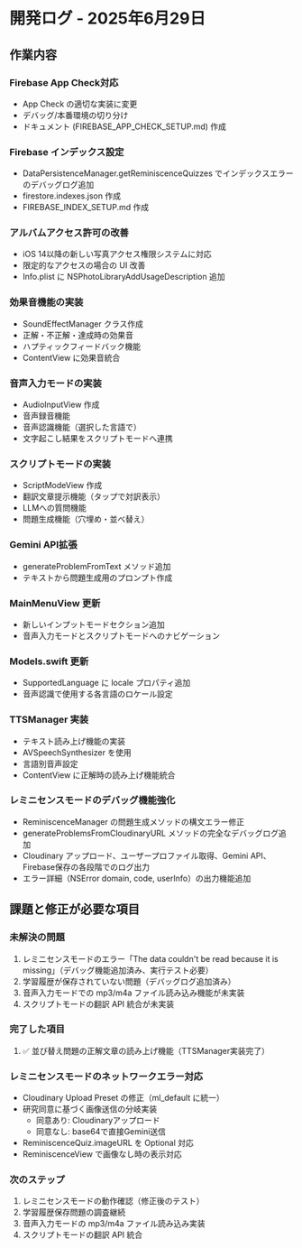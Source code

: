 # 開発ログ - 2025年6月29日

## 作業内容

### Firebase App Check対応
- App Check の適切な実装に変更
- デバッグ/本番環境の切り分け
- ドキュメント (FIREBASE_APP_CHECK_SETUP.md) 作成

### Firebase インデックス設定
- DataPersistenceManager.getReminiscenceQuizzes でインデックスエラーのデバッグログ追加
- firestore.indexes.json 作成
- FIREBASE_INDEX_SETUP.md 作成

### アルバムアクセス許可の改善
- iOS 14以降の新しい写真アクセス権限システムに対応
- 限定的なアクセスの場合の UI 改善
- Info.plist に NSPhotoLibraryAddUsageDescription 追加

### 効果音機能の実装
- SoundEffectManager クラス作成
- 正解・不正解・達成時の効果音
- ハプティックフィードバック機能
- ContentView に効果音統合

### 音声入力モードの実装
- AudioInputView 作成
- 音声録音機能
- 音声認識機能（選択した言語で）
- 文字起こし結果をスクリプトモードへ連携

### スクリプトモードの実装
- ScriptModeView 作成
- 翻訳文章提示機能（タップで対訳表示）
- LLMへの質問機能
- 問題生成機能（穴埋め・並べ替え）

### Gemini API拡張
- generateProblemFromText メソッド追加
- テキストから問題生成用のプロンプト作成

### MainMenuView 更新
- 新しいインプットモードセクション追加
- 音声入力モードとスクリプトモードへのナビゲーション

### Models.swift 更新
- SupportedLanguage に locale プロパティ追加
- 音声認識で使用する各言語のロケール設定

### TTSManager 実装
- テキスト読み上げ機能の実装
- AVSpeechSynthesizer を使用
- 言語別音声設定
- ContentView に正解時の読み上げ機能統合

### レミニセンスモードのデバッグ機能強化
- ReminiscenceManager の問題生成メソッドの構文エラー修正
- generateProblemsFromCloudinaryURL メソッドの完全なデバッグログ追加
- Cloudinary アップロード、ユーザープロファイル取得、Gemini API、Firebase保存の各段階でのログ出力
- エラー詳細（NSError domain, code, userInfo）の出力機能追加

## 課題と修正が必要な項目

### 未解決の問題
1. レミニセンスモードのエラー「The data couldn't be read because it is missing」（デバッグ機能追加済み、実行テスト必要）
2. 学習履歴が保存されていない問題（デバッグログ追加済み）
3. 音声入力モードでの mp3/m4a ファイル読み込み機能が未実装
4. スクリプトモードの翻訳 API 統合が未実装

### 完了した項目
1. ✅ 並び替え問題の正解文章の読み上げ機能（TTSManager実装完了）

### レミニセンスモードのネットワークエラー対応
- Cloudinary Upload Preset の修正（ml_default に統一）
- 研究同意に基づく画像送信の分岐実装
  - 同意あり: Cloudinaryアップロード
  - 同意なし: base64で直接Gemini送信
- ReminiscenceQuiz.imageURL を Optional 対応
- ReminiscenceView で画像なし時の表示対応

### 次のステップ
1. レミニセンスモードの動作確認（修正後のテスト）
2. 学習履歴保存問題の調査継続
3. 音声入力モードの mp3/m4a ファイル読み込み実装
4. スクリプトモードの翻訳 API 統合